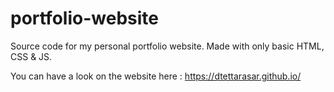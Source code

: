 # portfolio-website

Source code for my personal portfolio website. Made with only basic HTML, CSS & JS. 

You can have a look on the website here : https://dtettarasar.github.io/
